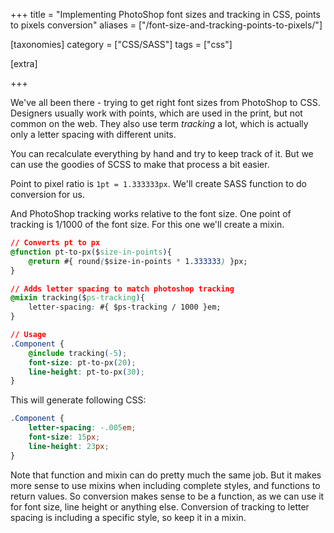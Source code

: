 +++
title = "Implementing PhotoShop font sizes and tracking in CSS, points to pixels conversion"
aliases = ["/font-size-and-tracking-points-to-pixels/"]

[taxonomies]
category = ["CSS/SASS"]
tags = ["css"]

[extra]

+++

We've all been there - trying to get right font sizes from PhotoShop to CSS.
Designers usually work with points, which are used in the print, but not common on the web.
They also use term *tracking* a lot, which is actually only a letter spacing with different units.

You can recalculate everything by hand and try to keep track of it.
But we can use the goodies of SCSS to make that process a bit easier.

Point to pixel ratio is `1pt = 1.333333px`. We'll create SASS function to do conversion for us.

And PhotoShop tracking works relative to the font size.
One point of tracking is 1/1000 of the font size.
For this one we'll create a mixin.

<!-- more -->

```css
// Converts pt to px
@function pt-to-px($size-in-points){
    @return #{ round($size-in-points * 1.333333) }px;
}

// Adds letter spacing to match photoshop tracking
@mixin tracking($ps-tracking){
    letter-spacing: #{ $ps-tracking / 1000 }em;
}

// Usage
.Component {
    @include tracking(-5);
    font-size: pt-to-px(20);
    line-height: pt-to-px(30);
}
```

This will generate following CSS:

```css
.Component {
    letter-spacing: -.005em;
    font-size: 15px;
    line-height: 23px;
}
```

Note that function and mixin can do pretty much the same job.
But it makes more sense to use mixins when including complete styles,
and functions to return values.
So conversion makes sense to be a function,
as we can use it for font size, line height or anything else.
Conversion of tracking to letter spacing is including a specific style,
so keep it in a mixin.
